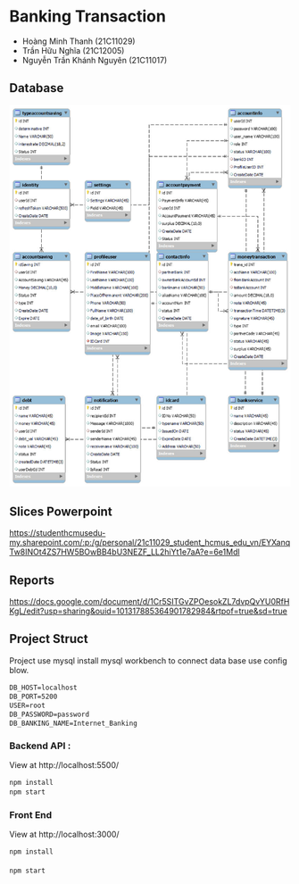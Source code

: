 # Banking Transaction

- Hoàng Minh Thanh (21C11029)
- Trần Hữu Nghĩa (21C12005)
- Nguyễn Trần Khánh Nguyên (21C11017)

## Database

![Database](./Database_Design.jpg)

## Slices Powerpoint

https://studenthcmusedu-my.sharepoint.com/:p:/g/personal/21c11029_student_hcmus_edu_vn/EYXanqTw8INOt4ZS7HW5BOwBB4bU3NEZF_LL2hiYt1e7aA?e=6e1Mdl

## Reports

https://docs.google.com/document/d/1Cr5SITGvZPOesokZL7dvpQvYU0RfHKgL/edit?usp=sharing&ouid=101317885364901782984&rtpof=true&sd=true

## Project Struct

Project use mysql install mysql workbench to connect data base use config blow.

```
DB_HOST=localhost
DB_PORT=5200
USER=root
DB_PASSWORD=password
DB_BANKING_NAME=Internet_Banking
```

### Backend API :

View at http://localhost:5500/

```bash
npm install
npm start
```

### Front End

View at http://localhost:3000/

```bash
npm install

npm start
```
